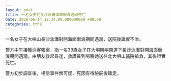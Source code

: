 ```yaml
---
layout: post
title: 一名女子在長沙泳灘海面衝浪遇溺死亡
date: 2020-06-14 18:34:00.000000000 +08:00
categories: rthk
---
```


一名女子在大嶼山長沙泳灘對開海面衝浪期間遇溺，送院後證實不治。

警方中午接獲泳客報案，指一名39歲女子在大嶼南嶼南道下長沙泳灘對開海面衝浪期間遇溺，由朋友救起昏迷，救護員到場將她送往北大嶼山醫院搶救，其後證實死亡。

警方初步調查後，相信事件無可疑，死因有待驗屍後確定。
